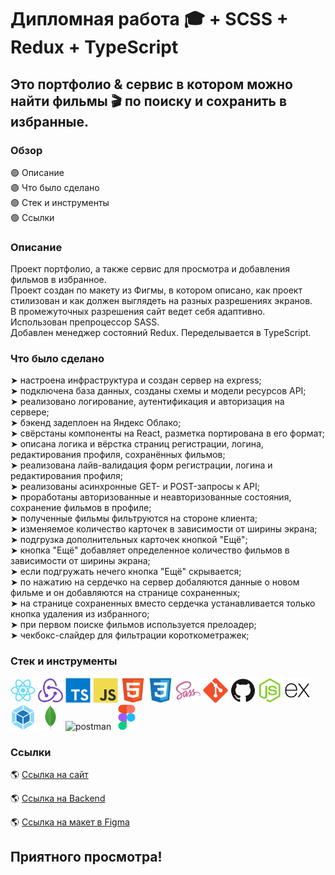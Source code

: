 # Дипломная работа 🎓 + SCSS + Redux + TypeScript  
## Это портфолио & сервис в котором можно найти фильмы 🎬 по поиску и сохранить в избранные.  

### Обзор  
🟣 Описание  
🟣 Что было сделано  
🟣 Стек и инструменты  
🟣 Ссылки  

### Описание  
Проект портфолио, а также сервис для просмотра и добавления фильмов в избранное.  
Проект создан по макету из Фигмы, в котором описано, как проект стилизован и как должен выглядеть на разных разрешениях экранов.  
В промежуточных разрешения сайт ведет себя адаптивно.  
Использован препроцессор SASS.  
Добавлен менеджер состояний Redux.
Переделывается в TypeScript.  

### Что было сделано  
➤ настроена инфраструктура и создан сервер на express;  
➤ подключена база данных, созданы схемы и модели ресурсов API;  
➤ реализовано логирование, аутентификация и авторизация на сервере;  
➤ бэкенд задеплоен на Яндекс Облако;  
➤ свёрстаны компоненты на React, разметка портирована в его формат;  
➤ описана логика и вёрстка страниц регистрации, логина, редактирования профиля, сохранённых фильмов;  
➤ реализована лайв-валидация форм регистрации, логина и редактирования профиля;  
➤ реализованы асинхронные GET- и POST-запросы к API;  
➤ проработаны авторизованные и неавторизованные состояния, сохранение фильмов в профиле;  
➤ полученные фильмы фильтруются на стороне клиента;  
➤ изменяемое количество карточек в зависимости от ширины экрана;  
➤ подгрузка дополнительных карточек кнопкой "Ещё";  
➤ кнопка "Ещё" добавляет определенное количество фильмов в зависимости от ширины экрана;  
➤ если подгружать нечего кнопка "Ещё" скрывается;  
➤ по нажатию на сердечко на сервер добаляются данные о новом фильме и он добавляются на странице сохраненных;  
➤ на странице сохраненных вместо сердечка устанавливается только кнопка удаления из избранного;  
➤ при первом поиске фильмов используется прелоадер;  
➤ чекбокс-слайдер для фильтрации короткометражек;  

### Стек и инструменты  

<div>
  <img src="https://github.com/devicons/devicon/blob/master/icons/react/react-original.svg" title="react" alt="react" width="40" height="40"/> 
  <img src="https://github.com/devicons/devicon/blob/master/icons/redux/redux-original.svg" title="redux" alt="redux" width="40" height="40"/> 
  <img src="https://github.com/devicons/devicon/blob/master/icons/typescript/typescript-original.svg" title="typescript" alt="typescript" width="40" height="40"/> 
  <img src="https://github.com/devicons/devicon/blob/master/icons/javascript/javascript-original.svg" title="javascript" alt="javascript" width="40" height="40"/> 
  <img src="https://github.com/devicons/devicon/blob/master/icons/html5/html5-original.svg" title="html5" alt="html5" width="40" height="40"/> 
  <img src="https://github.com/devicons/devicon/blob/master/icons/css3/css3-original.svg" title="css3" alt="css" width="40" height="40"/> 
  <img src="https://github.com/devicons/devicon/blob/master/icons/sass/sass-original.svg" title="sass/scss" alt="sass/scss" width="40" height="40"/> 
  <img src="https://github.com/devicons/devicon/blob/master/icons/git/git-original.svg" title="git" alt="git" width="40" height="40"/> 
  <img src="https://github.com/devicons/devicon/blob/master/icons/github/github-original.svg" title="github" alt="github" width="40" height="40"/> 
  <img src="https://github.com/devicons/devicon/blob/master/icons/nodejs/nodejs-original.svg" title="nodejs" alt="nodejs" width="40" height="40"/> 
  <img src="https://github.com/devicons/devicon/blob/master/icons/express/express-original.svg" title="express" alt="express" width="40" height="40"/> 
  <img src="https://github.com/devicons/devicon/blob/master/icons/webpack/webpack-original.svg" title="webpack" alt="webpack" width="40" height="40"/> 
  <img src="https://github.com/devicons/devicon/blob/master/icons/mongodb/mongodb-original.svg" title="mongodb" alt="mongodb" width="40" height="40"/> 
  <img src="https://cdn.icon-icons.com/icons2/3053/PNG/512/postman_macos_bigsur_icon_189815.png" title="postman" alt="postman" width="40" height="40"/> 
  <img src="https://github.com/devicons/devicon/blob/master/icons/figma/figma-original.svg" title="figma" alt="figma" width="40" height="40"/> 
</div>

### Ссылки  
🌎 [Ссылка на сайт](https://diploma.mokhov.nomoredomains.rocks)  

🌎 [Ссылка на Backend](https://github.com/Alexandr-Mokhov/movies-explorer-api)  

🌎 [Ссылка на макет в Figma](https://disk.yandex.ru/d/BFSuppEDJl4NqA)  

## Приятного просмотра!  
